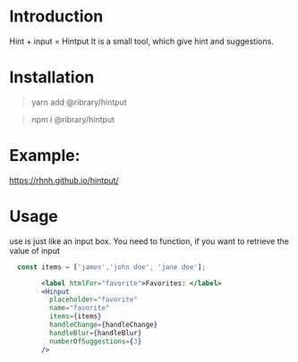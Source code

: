 # Introduction
Hint + input = Hintput
It is a small tool, which give hint and suggestions.

# Installation
> yarn add @ribrary/hintput

> npm i  @ribrary/hintput

# Example:
https://rhnh.github.io/hintput/

# Usage
use is just like an input box.
You need to function, if you want to retrieve the value of input

```jsx
  const items = ['james','john doe', 'jane doe'];

        <label htmlFor="favorite">Favorites: </label>
        <Hinput
          placeholder="favorite"
          name="favorite"
          items={items}
          handleChange={handleChange}
          handleBlur={handleBlur}
          numberOfSuggestions={3}
        />
```